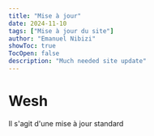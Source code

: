 ```yaml
---
title: "Mise à jour"
date: 2024-11-10
tags: ["Mise à jour du site"]
author: "Emanuel Nibizi"
showToc: true
TocOpen: false
description: "Much needed site update"
---
```


# Wesh
Il s'agit d'une mise à jour standard
